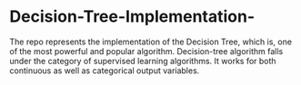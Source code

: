 # Decision-Tree-Implementation- 
The repo represents the implementation of the Decision Tree, which is, one of the most powerful and popular algorithm. Decision-tree algorithm falls under the category of supervised learning algorithms. It works for both continuous as well as categorical output variables. 
   

